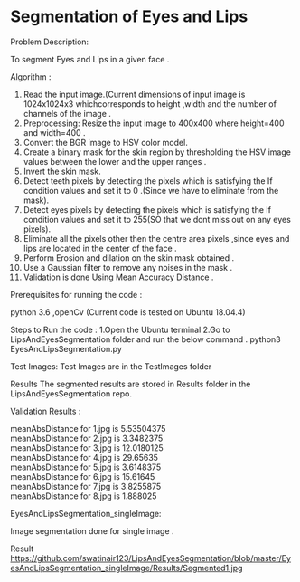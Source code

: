 # Segmentation of Eyes and Lips

Problem Description:

To segment Eyes and Lips in a given face .

Algorithm :
1. Read the input image.(Current dimensions of input image is 1024x1024x3 whichcorresponds to height ,width and the number of channels of the image .
2. Preprocessing: Resize the input image to 400x400 where height=400 and width=400 .
3. Convert the BGR image to HSV color model.
4. Create a binary mask for the skin region by thresholding the HSV image values between the lower and the upper ranges .
5. Invert the skin mask.
6. Detect teeth pixels by detecting the pixels which is satisfying the If condition values and set it to 0 .(Since we have to eliminate from the mask).
7. Detect eyes pixels by detecting the pixels which is satisfying the If condition values and set it to 255(SO that we dont miss out on any eyes pixels).
8. Eliminate all the pixels other then the centre area pixels ,since eyes and lips are located in the center of the face .
9. Perform Erosion and dilation on the skin mask obtained .
10. Use a Gaussian filter to remove any noises in the mask .
11. Validation is done Using Mean Accuracy Distance .
 
Prerequisites for running the code :

python 3.6 ,openCv
(Current code is tested on Ubuntu 18.04.4)

Steps to Run the code :
1.Open the Ubuntu terminal
2.Go to LipsAndEyesSegmentation folder and run the below command .
  python3 EyesAndLipsSegmentation.py

Test Images:
Test Images are in the TestImages folder

Results
The segmented results are stored in Results folder in the LipsAndEyesSegmentation repo.

Validation Results :

meanAbsDistance for 1.jpg is 5.53504375\
meanAbsDistance for 2.jpg is 3.3482375\
meanAbsDistance for 3.jpg is 12.0180125\
meanAbsDistance for 4.jpg is 29.65635\
meanAbsDistance for 5.jpg is 3.6148375\
meanAbsDistance for 6.jpg is 15.61645\
meanAbsDistance for 7.jpg is 3.8255875\
meanAbsDistance for 8.jpg is 1.888025

EyesAndLipsSegmentation_singleImage:

Image segmentation done for single image .

Result
https://github.com/swatinair123/LipsAndEyesSegmentation/blob/master/EyesAndLipsSegmentation_singleImage/Results/Segmented1.jpg

